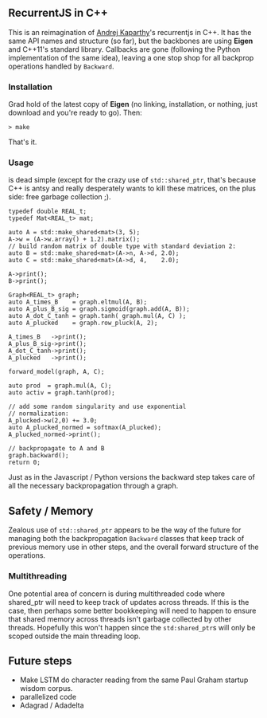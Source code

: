 RecurrentJS in C++
------------------

This is an reimagination of [Andrej Kaparthy](http://cs.stanford.edu/people/karpathy/)'s recurrentjs in C++. It has the same API names and structure (so far), but the backbones are using **Eigen** and C++11's standard library. Callbacks are gone (following the Python implementation of the same idea), leaving a one stop shop for all backprop operations handled by `Backward`.

### Installation
	
Grad hold of the latest copy of **Eigen** (no linking, installation, or nothing, just download and you're ready to go). Then:

	> make

That's it.

### Usage

is dead simple (except for the crazy use of `std::shared_ptr`, that's
because C++ is antsy and really desperately wants to kill these matrices,
on the plus side: free garbage collection ;).

	typedef double REAL_t;
    typedef Mat<REAL_t> mat;

	auto A = std::make_shared<mat>(3, 5);
    A->w = (A->w.array() + 1.2).matrix();
    // build random matrix of double type with standard deviation 2:
    auto B = std::make_shared<mat>(A->n, A->d, 2.0);
    auto C = std::make_shared<mat>(A->d, 4,    2.0);

    A->print();
    B->print();

    Graph<REAL_t> graph;
    auto A_times_B    = graph.eltmul(A, B);
    auto A_plus_B_sig = graph.sigmoid(graph.add(A, B));
    auto A_dot_C_tanh = graph.tanh( graph.mul(A, C) );
    auto A_plucked    = graph.row_pluck(A, 2);
    
    A_times_B   ->print();
    A_plus_B_sig->print();
    A_dot_C_tanh->print();
    A_plucked   ->print();
    
    forward_model(graph, A, C);

    auto prod  = graph.mul(A, C);
    auto activ = graph.tanh(prod);

    // add some random singularity and use exponential
    // normalization:
    A_plucked->w(2,0) += 3.0;
    auto A_plucked_normed = softmax(A_plucked);
    A_plucked_normed->print();

    // backpropagate to A and B
    graph.backward();
    return 0;

Just as in the Javascript / Python versions the backward step takes care of all the necessary backpropagation through a graph.

Safety / Memory
---------------

Zealous use of `std::shared_ptr` appears to be the way of the future for managing
both the backpropagation `Backward` classes that keep track of previous memory use in other steps, and the overall forward structure of the operations.

### Multithreading

One potential area of concern is during multithreaded code where shared_ptr will need to keep track of updates across threads. If this is the case, then perhaps some better bookkeeping will need to happen to ensure that shared memory across threads isn't garbage collected by other threads. Hopefully this won't happen since the `std:shared_ptr`s will only be scoped outside the main threading loop.


Future steps
------------

* Make LSTM do character reading from the same Paul Graham startup wisdom corpus. 
* parallelized code
* Adagrad / Adadelta
